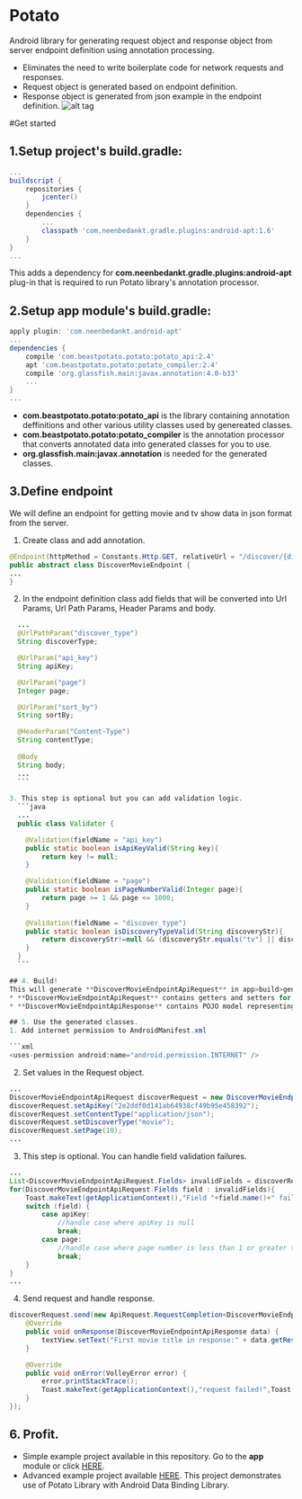 # Potato
Android library for generating request object and response object from server endpoint definition using annotation processing. 
* Eliminates the need to write boilerplate code for network requests and responses.
* Request object is generated based on endpoint definition.
* Response object is generated from json example in the endpoint definition.
![alt tag](http://i66.tinypic.com/316u5ur.png)

#Get started
## 1.Setup project's build.gradle:
```gradle
...
buildscript {
    repositories {
        jcenter()
    }
    dependencies {
        ...
        classpath 'com.neenbedankt.gradle.plugins:android-apt:1.6'
    }
}
...
```
This adds a dependency for **com.neenbedankt.gradle.plugins:android-apt** plug-in that is required to run Potato library's annotation processor.

## 2.Setup app module's build.gradle:
```gradle
apply plugin: 'com.neenbedankt.android-apt'
...
dependencies {
    compile 'com.beastpotato.potato:potato_api:2.4'
    apt 'com.beastpotato.potato:potato_compiler:2.4'
    compile 'org.glassfish.main:javax.annotation:4.0-b33'
    ...
}
...
```
* **com.beastpotato.potato:potato_api** is the library containing annotation deffinitions and other various utility classes used by genereated classes.
* **com.beastpotato.potato:potato_compiler** is the annotation processor that converts annotated data into generated classes for you to use.
* **org.glassfish.main:javax.annotation** is needed for the generated classes.

## 3.Define endpoint
We will define an endpoint for getting movie and tv show data in json format from the server.
  1. Create class and add annotation.
  
  ```java
@Endpoint(httpMethod = Constants.Http.GET, relativeUrl = "/discover/{discover_type}", jsonExample = "paste sample json response here")
public abstract class DiscoverMovieEndpoint {
...
}
  ```
  2. In the endpoint definition class add fields that will be converted into Url Params, Url Path Params, Header Params and body.
  
  ```java
    ...
    @UrlPathParam("discover_type")
    String discoverType;

    @UrlParam("api_key")
    String apiKey;

    @UrlParam("page")
    Integer page;

    @UrlParam("sort_by")
    String sortBy;

    @HeaderParam("Content-Type")
    String contentType;
    
    @Body
    String body;
    ...
    ```
    
  3. This step is optional but you can add validation logic. 
    ```java
    ...
    public class Validator {

      @Validation(fieldName = "api_key")
      public static boolean isApiKeyValid(String key){
          return key != null;
      }
  
      @Validation(fieldName = "page")
      public static boolean isPageNumberValid(Integer page){
          return page >= 1 && page <= 1000;
      }
      
      @Validation(fieldName = "discover_type")
      public static boolean isDiscoveryTypeValid(String discoveryStr){
          return discoveryStr!=null && (discoveryStr.equals("tv") || discoveryStr.equals("movie"));
      }
    }
    ```

## 4. Build! 
This will generate **DiscoverMovieEndpointApiRequest** in app>build>generated>source>apt>debug>packagename> aswell as **DiscoverMovieEndpointApiResponse**  in app>build>generated>source>apt>debug>packagename>response. 
* **DiscoverMovieEndpointApiRequest** contains getters and setters for the fields we defined in step **3.2** aswell as logic for validation and making the network call and parsing the response to POJO model. 
* **DiscoverMovieEndpointApiResponse** contains POJO model representing json string set in **jsonExample** parameter in step **3.1**.

## 5. Use the generated classes.
  1. Add internet permission to AndroidManifest.xml
  
  ```xml
  <uses-permission android:name="android.permission.INTERNET" />
  ```
  2. Set values in the Request object.
  
  ```java
  ...
  DiscoverMovieEndpointApiRequest discoverRequest = new DiscoverMovieEndpointApiRequest("http://api.themoviedb.org/3",getApplicationContext());
  discoverRequest.setApiKey("2e2ddf0d141ab64938cf49b95e458392");
  discoverRequest.setContentType("application/json");
  discoverRequest.setDiscoverType("movie");
  discoverRequest.setPage(10);
  ...
  ```
  
  3. This step is optional. You can handle field validation failures.
  
  ```java
  ...
  List<DiscoverMovieEndpointApiRequest.Fields> invalidFields = discoverRequest.validateFields();
  for(DiscoverMovieEndpointApiRequest.Fields field : invalidFields){
      Toast.makeText(getApplicationContext(),"Field "+field.name()+" failed validation!",Toast.LENGTH_LONG).show();
      switch (field) {
          case apiKey:
              //handle case where apiKey is null
              break;
          case page:
              //handle case where page number is less than 1 or greater than 100
              break;
      }
  }
  ...
  ```
  
  4. Send request and handle response.
  
  ```java
  discoverRequest.send(new ApiRequest.RequestCompletion<DiscoverMovieEndpointApiResponse>() {
      @Override
      public void onResponse(DiscoverMovieEndpointApiResponse data) {
          textView.setText("First movie title in response:" + data.getResults().get(0).getOriginalTitle());
      }

      @Override
      public void onError(VolleyError error) {
          error.printStackTrace();
          Toast.makeText(getApplicationContext(),"request failed!",Toast.LENGTH_LONG).show();
      }
  });
  ```
  
## 6. Profit.
* Simple example project available in this repository. Go to the **app** module or click [HERE](https://github.com/beast-potato/Potato/tree/master/app).
* Advanced example project available [HERE](https://github.com/beast-potato/Movie-Info-App). This project demonstrates use of Potato Library with Android Data Binding Library.
